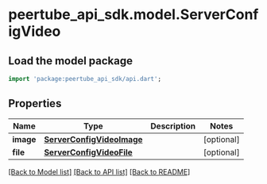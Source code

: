 # peertube_api_sdk.model.ServerConfigVideo

## Load the model package
```dart
import 'package:peertube_api_sdk/api.dart';
```

## Properties
Name | Type | Description | Notes
------------ | ------------- | ------------- | -------------
**image** | [**ServerConfigVideoImage**](ServerConfigVideoImage.md) |  | [optional] 
**file** | [**ServerConfigVideoFile**](ServerConfigVideoFile.md) |  | [optional] 

[[Back to Model list]](../README.md#documentation-for-models) [[Back to API list]](../README.md#documentation-for-api-endpoints) [[Back to README]](../README.md)


